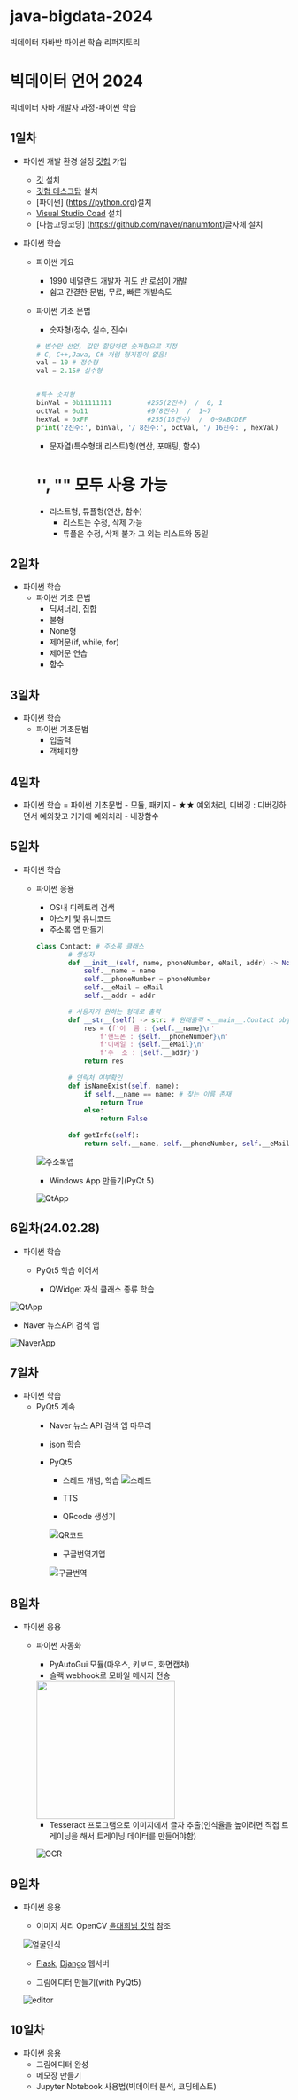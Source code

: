 # java-bigdata-2024
빅데이터 자바반 파이썬 학습 리퍼지토리

# 빅데이터 언어 2024
빅데이터 자바 개발자 과정-파이썬 학습



## 1일차
- 파이썬 개발 환경 설정
    [깃헙](https://github.com/) 가입
    - [깃](https://git-scm.com/download/win) 설치
    - [깃헙 데스크탑](https://desktop.github.com/) 설치
    - [파이썬] (https://python.org)설치
    - [Visual Studio Coad](https://code.visualstudio.com/download) 설치
    - [나눔고딩코딩] (https://github.com/naver/nanumfont)글자체 설치

- 파이썬 학습
    - 파이썬 개요
        - 1990 네덜란드 개발자 귀도 반 로섬이 개발
        - 쉽고 간결한 문법, 무료, 빠른 개발속도
    - 파이썬 기초 문법
        - 숫자형(정수, 실수, 진수)

        ```python
        # 변수만 선언, 값만 할당하면 숫자형으로 지정
        # C, C++,Java, C# 처럼 형지정이 없음!
        val = 10 # 정수형
        val = 2.15# 실수형


       #특수 숫자형
        binVal = 0b11111111         #255(2진수)  /  0, 1
        octVal = 0o11               #9(8진수)  /  1~7
        hexVal = 0xFF               #255(16진수)  /  0~9ABCDEF
        print('2진수:', binVal, '/ 8진수:', octVal, '/ 16진수:', hexVal)
        ```
        - 문자열(특수형태 리스트)형(연산, 포매팅, 함수)
        # '', "" 모두 사용 가능

        - 리스트형, 튜플형(연산, 함수)
            - 리스트는 수정, 삭제 가능
            - 튜플은 수정, 삭제 불가 그 외는 리스트와 동일


## 2일차
- 파이썬 학습
    - 파이썬 기초 문법
        - 딕셔너리, 집합
        - 불형
        - None형
        - 제어문(if, while, for)
        - 제어문 연습
        - 함수
    

## 3일차
- 파이썬 학습
    - 파이썬 기초문법
        - 입출력
        - 객체지향

## 4일차
- 파이썬 학습
    = 파이썬 기초문법
        - 모듈, 패키지
        - ★★ 예외처리, 디버깅 : 디버깅하면서 예외찾고 거기에 예외처리
        - 내장함수

## 5일차
- 파이썬 학습
    - 파이썬 응용
        - OS내 디렉토리 검색
        - 아스키 및 유니코드
        - 주소록 앱 만들기

        ```python
        class Contact: # 주소록 클래스
                # 생성자
                def __init__(self, name, phoneNumber, eMail, addr) -> None:
                    self.__name = name
                    self.__phoneNumber = phoneNumber
                    self.__eMail = eMail
                    self.__addr = addr

                # 사용자가 원하는 형태로 출력
                def __str__(self) -> str: # 원래출력 <__main__.Contact object at 0x0000024500772150> 
                    res = (f'이  름 : {self.__name}\n'
                        f'핸드폰 : {self.__phoneNumber}\n'
                        f'이메일 : {self.__eMail}\n'
                        f'주  소 : {self.__addr}')
                    return res
                
                # 연락처 여부확인
                def isNameExist(self, name):
                    if self.__name == name: # 찾는 이름 존재
                        return True
                    else:
                        return False  
                    
                def getInfo(self):
                    return self.__name, self.__phoneNumber, self.__eMail, self.__addr
        ```        




        ![주소록앱](https://raw.githubusercontent.com/YoonChanWo0/java-bigdata-2024/main/images/bigdata01.gif)

        - Windows App 만들기(PyQt 5)


         ![QtApp](https://raw.githubusercontent.com/YoonChanWo0/java-bigdata-2024/main/images/bigdata02.png)


## 6일차(24.02.28)
- 파이썬 학습
    - PyQt5 학습 이어서

       - QWidget 자식 클래스 종류 학습

![QtApp](https://raw.githubusercontent.com/YoonChanWo0/java-bigdata-2024/main/images/bigdata03.png)

- Naver 뉴스API 검색 앱

![NaverApp](https://raw.githubusercontent.com/YoonChanWo0/java-bigdata-2024/main/images/bigdata04.png)

## 7일차
- 파이썬 학습
    - PyQt5 계속
        - Naver 뉴스 API 검색 앱 마무리
        - json 학습
        - PyQt5
            - 스레드 개념, 학습
            ![스레드](https://raw.githubusercontent.com/YoonChanWo0/java-bigdata-2024/main/images/bigdata05.png)

            - TTS


            - QRcode 생성기

        
            ![QR코드](https://raw.githubusercontent.com/YoonChanWo0/java-bigdata-2024/main/images/bigdata06.png)


            - 구글번역기앱

            ![구글번역](https://raw.githubusercontent.com/YoonChanWo0/java-bigdata-2024/main/images/bigdata07.png)

## 8일차
- 파이썬 응용
    - 파이썬 자동화
        - PyAutoGui 모듈(마우스, 키보드, 화면캡처)
        - 슬랙 webhook로 모바일 메시지 전송

         <!--![슬랙](https://raw.githubusercontent.com/YoonChanWo0/java-bigdata-2024/main/images/bigdata08.png)-->
         <!-- html 태그로 이미지를 삽입하면 문제 없음-->
         <img src="https://raw.githubusercontent.com/YoonChanWo0/java-bigdata-2024/main/images/bigdata08.jpg" width="250">

        - Tesseract 프로그램으로 이미지에서 글자 추출(인식율을 높이려면 직접 트레이닝을 해서 트레이닝 데이터를 만들어야함)

         ![OCR](https://raw.githubusercontent.com/YoonChanWo0/java-bigdata-2024/main/images/bigdata09.png)

## 9일차
- 파이썬 응용
    - 이미지 처리 OpenCV [윤대희님 깃헙](https://076923.github.io/posts/Python-opencv-1/) 참조

    ![얼굴인식](https://raw.githubusercontent.com/YoonChanWo0/java-bigdata-2024/main/images/bigdata10.gif)
    
    - [Flask](https://flask-docs-kr.readthedocs.io/ko/latest/index.html), [Django](https://developer.mozilla.org/ko/docs/Learn/Server-side/Django) 웹서버
    
    - 그림에디터 만들기(with PyQt5)

    ![editor](https://raw.githubusercontent.com/YoonChanWo0/java-bigdata-2024/main/images/bigdata11.gif)

## 10일차
- 파이썬 응용
    - 그림에디터 완성
    - 메모장 만들기
    - Jupyter Notebook 사용법(빅데이터 분석, 코딩테스트)